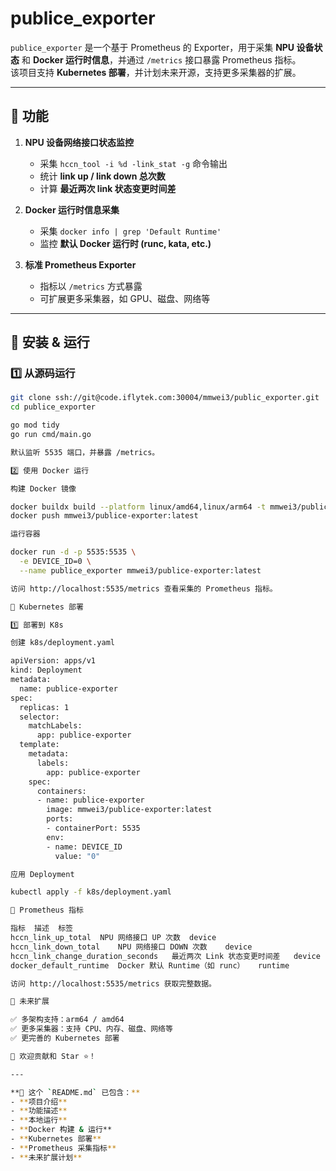 # publice_exporter

`publice_exporter` 是一个基于 Prometheus 的 Exporter，用于采集 **NPU 设备状态** 和 **Docker 运行时信息**，并通过 `/metrics` 接口暴露 Prometheus 指标。  
该项目支持 **Kubernetes 部署**，并计划未来开源，支持更多采集器的扩展。

---

## **📌 功能**
1. **NPU 设备网络接口状态监控**
   - 采集 `hccn_tool -i %d -link_stat -g` 命令输出
   - 统计 **link up / link down 总次数**
   - 计算 **最近两次 link 状态变更时间差**
   
2. **Docker 运行时信息采集**
   - 采集 `docker info | grep 'Default Runtime'`
   - 监控 **默认 Docker 运行时 (runc, kata, etc.)**

3. **标准 Prometheus Exporter**
   - 指标以 `/metrics` 方式暴露
   - 可扩展更多采集器，如 GPU、磁盘、网络等

---

## **📌 安装 & 运行**
### **1️⃣ 从源码运行**
```sh
git clone ssh://git@code.iflytek.com:30004/mmwei3/public_exporter.git
cd publice_exporter

go mod tidy
go run cmd/main.go

默认监听 5535 端口，并暴露 /metrics。

2️⃣ 使用 Docker 运行

构建 Docker 镜像

docker buildx build --platform linux/amd64,linux/arm64 -t mmwei3/publice-exporter:latest .
docker push mmwei3/publice-exporter:latest

运行容器

docker run -d -p 5535:5535 \
  -e DEVICE_ID=0 \
  --name publice_exporter mmwei3/publice-exporter:latest

访问 http://localhost:5535/metrics 查看采集的 Prometheus 指标。

📌 Kubernetes 部署

1️⃣ 部署到 K8s

创建 k8s/deployment.yaml

apiVersion: apps/v1
kind: Deployment
metadata:
  name: publice-exporter
spec:
  replicas: 1
  selector:
    matchLabels:
      app: publice-exporter
  template:
    metadata:
      labels:
        app: publice-exporter
    spec:
      containers:
      - name: publice-exporter
        image: mmwei3/publice-exporter:latest
        ports:
        - containerPort: 5535
        env:
        - name: DEVICE_ID
          value: "0"

应用 Deployment

kubectl apply -f k8s/deployment.yaml

📌 Prometheus 指标

指标	描述	标签
hccn_link_up_total	NPU 网络接口 UP 次数	device
hccn_link_down_total	NPU 网络接口 DOWN 次数	device
hccn_link_change_duration_seconds	最近两次 Link 状态变更时间差	device
docker_default_runtime	Docker 默认 Runtime（如 runc）	runtime

访问 http://localhost:5535/metrics 获取完整数据。

📌 未来扩展

✅ 多架构支持：arm64 / amd64
✅ 更多采集器：支持 CPU、内存、磁盘、网络等
✅ 更完善的 Kubernetes 部署

🚀 欢迎贡献和 Star ⭐️！

---

**📝 这个 `README.md` 已包含：**
- **项目介绍**
- **功能描述**
- **本地运行**
- **Docker 构建 & 运行**
- **Kubernetes 部署**
- **Prometheus 采集指标**
- **未来扩展计划**
